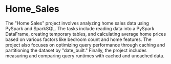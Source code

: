 # Home_Sales
The "Home Sales" project involves analyzing home sales data using PySpark and SparkSQL. The tasks include reading data into a PySpark DataFrame, creating temporary tables, and calculating average home prices based on various factors like bedroom count and home features. The project also focuses on optimizing query performance through caching and partitioning the dataset by "date_built." Finally, the project includes measuring and comparing query runtimes with cached and uncached data.
